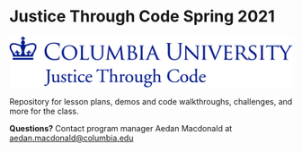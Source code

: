 # Justice Through Code Spring 2021

<img src="resources/jtc_banner.jpg" width="800">

Repository for lesson plans, demos and code walkthroughs, challenges, and more for the class.



**Questions?** Contact program manager Aedan Macdonald at aedan.macdonald@columbia.edu